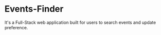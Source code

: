 # Events-Finder
It's a Full-Stack web application built for users to search events and update preference.
